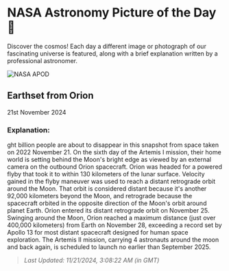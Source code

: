 
  # NASA Astronomy Picture of the Day 🌌

  Discover the cosmos! Each day a different image or photograph of our fascinating universe is featured, along with a brief explanation written by a professional astronomer.

![NASA APOD](https://apod.nasa.gov/apod/image/2411/earthset-snap00.png)

## Earthset from Orion

21st November 2024

### Explanation: 

ght billion people are about to disappear in this snapshot from space taken on 2022 November 21. On the sixth day of the Artemis I mission, their home world is setting behind the Moon's bright edge as viewed by an external camera on the outbound Orion spacecraft. Orion was headed for a powered flyby that took it to within 130 kilometers of the lunar surface. Velocity gained in the flyby maneuver was used to reach a distant retrograde orbit around the Moon. That orbit is considered distant because it's another 92,000 kilometers beyond the Moon, and retrograde because the spacecraft orbited in the opposite direction of the Moon's orbit around planet Earth. Orion entered its distant retrograde orbit on November 25. Swinging around the Moon, Orion reached a maximum distance (just over 400,000 kilometers) from Earth on November 28, exceeding a record set by Apollo 13 for most distant spacecraft designed for human space exploration. The Artemis II mission, carrying 4 astronauts around the moon and back again, is scheduled to launch no earlier than September 2025.

> _Last Updated: 11/21/2024, 3:08:22 AM (in GMT)_
